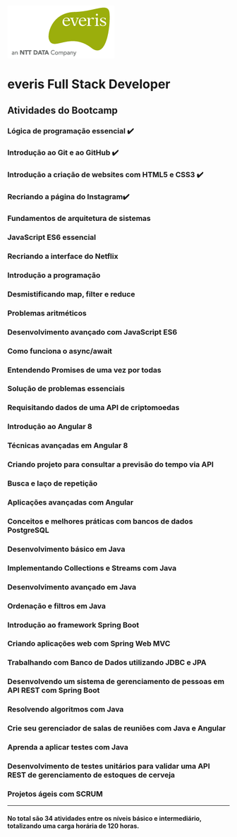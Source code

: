 ![Logo da empresa](logo-everis.png)

# everis Full Stack Developer

## Atividades do Bootcamp

### Lógica de programação essencial  :heavy_check_mark:

### Introdução ao Git e ao GitHub :heavy_check_mark:

### Introdução a criação de websites com HTML5 e CSS3  :heavy_check_mark:

### Recriando a página do Instagram:heavy_check_mark:

### Fundamentos de arquitetura de sistemas 

### JavaScript ES6 essencial

### Recriando a interface do Netflix

### Introdução a programação

### Desmistificando map, filter e reduce

### Problemas aritméticos

### Desenvolvimento avançado com JavaScript ES6

### Como funciona o async/await

### Entendendo Promises de uma vez por todas

### Solução de problemas essenciais

### Requisitando dados de uma API de criptomoedas

### Introdução ao Angular 8

### Técnicas avançadas em Angular 8

### Criando projeto para consultar a previsão do tempo via API

### Busca e laço de repetição

### Aplicações avançadas com Angular

### Conceitos e melhores práticas com bancos de dados PostgreSQL

### Desenvolvimento básico em Java

### Implementando Collections e Streams com Java

### Desenvolvimento avançado em Java

### Ordenação e filtros em Java

### Introdução ao framework Spring Boot

### Criando aplicações web com Spring Web MVC

### Trabalhando com Banco de Dados utilizando JDBC e JPA

### Desenvolvendo um sistema de gerenciamento de pessoas em API REST com Spring Boot

### Resolvendo algoritmos com Java

### Crie seu gerenciador de salas de reuniões com Java e Angular

### Aprenda a aplicar testes com Java

### Desenvolvimento de testes unitários para validar uma API REST de gerenciamento de estoques de cerveja

### Projetos ágeis com SCRUM

***

#### No total são 34 atividades entre os níveis básico e intermediário, totalizando uma carga horária de  120 horas.